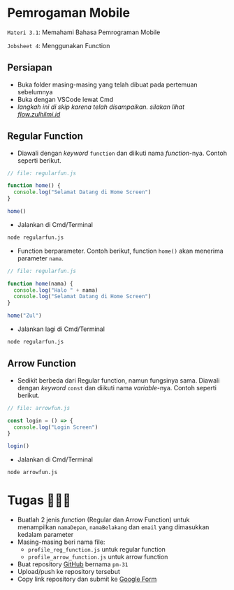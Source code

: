 # Pemrogaman Mobile

`Materi 3.1`: Memahami Bahasa Pemrograman Mobile

`Jobsheet 4`: Menggunakan Function

## Persiapan

- Buka folder masing-masing yang telah dibuat pada pertemuan sebelumnya
- Buka dengan VSCode lewat Cmd
- _langkah ini di skip karena telah disampaikan. silakan lihat [flow.zulhilmi.id](https://flow.zulhilmi.id)_

## Regular Function

- Diawali dengan _keyword_ `function` dan diikuti nama _function_-nya. Contoh seperti berikut.

```js
// file: regularfun.js

function home() {
  console.log("Selamat Datang di Home Screen")
}

home()
```

- Jalankan di Cmd/Terminal

```bash
node regularfun.js
```

- Function berparameter. Contoh berikut, function `home()` akan menerima parameter `nama`.

```js
// file: regularfun.js

function home(nama) {
  console.log("Halo " + nama)
  console.log("Selamat Datang di Home Screen")
}

home("Zul")
```

- Jalankan lagi di Cmd/Terminal

```bash
node regularfun.js
```

## Arrow Function

- Sedikit berbeda dari Regular function, namun fungsinya sama. Diawali dengan _keyword_ `const` dan diikuti nama _variable_-nya. Contoh seperti berikut.

```js
// file: arrowfun.js

const login = () => {
  console.log("Login Screen")
}

login()
```

- Jalankan di Cmd/Terminal

```bash
node arrowfun.js
```

# Tugas 👨🏻‍💻

- Buatlah 2 jenis _function_ (Regular dan Arrow Function) untuk menampilkan `namaDepan`, `namaBelakang` dan `email` yang dimasukkan kedalam parameter
- Masing-masing beri nama file:
  - `profile_reg_function.js` untuk regular function
  - `profile_arrow_function.js` untuk arrow function
- Buat repository [GitHub](https://github.com) bernama `pm-31`
- Upload/push ke repository tersebut
- Copy link repository dan submit ke [Google Form](https://forms.gle/MS5AEYfNbrxmCTQF8)


